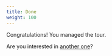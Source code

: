 ```yaml
---
title: Done
weight: 100
---
```


Congratulations! You managed the tour. 

Are you interested in [another one](/welcome)?